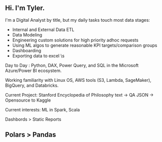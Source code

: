 ## Hi. I'm Tyler.
I'm a Digital Analyst by title, but my daily tasks touch most data stages:
* Internal and External Data ETL
* Data Modeling
* Engineering custom solutions for high priority adhoc requests
* Using ML algos to generate reasonable KPI targets/comparison groups
* Dashboarding
* Exporting data to excel \s


Day to Day : Python, DAX, Power Query, and SQL in the Microsoft Azure/Power BI ecosystem.

Working familiarity with Linux OS, AWS tools (S3, Lambda, SageMaker), BigQuery, and Databricks.

Current Project: Stanford Encyclopedia of Philosophy text -> QA JSON -> Opensource to Kaggle

Current interests: ML in Spark, Scala

Dashbords > Static Reports
## Polars > Pandas

